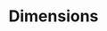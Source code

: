 ---
bigquery: https://console.cloud.google.com/bigquery?p=covid-19-dimensions-ai&page=table&d=data&t=publications
contributors: Digital Science, https://www.digital-science.com/
cost: Free for personal, non-commercial use.
description: Dimensions contains more than 100 million publications, ranging from
  articles published in scholarly journals, books and book chapters, to preprints
  and conference proceedings. All publications are contextualized with linked data
  sets, funding, publications, patents, clinical trials, and policy documents. You
  can also view associated categories, funders, institutions, and researcher profiles.
documentation: https://docs.dimensions.ai/bigquery/index.html
last_edit: Mon, 04 Apr 2022 19:04:00 GMT
location: https://www.dimensions.ai/products/free/
maintained_by: Digital Science, https://www.digital-science.com/
schema_fields: '[''kind'', ''funding_cad'', ''linkout'', ''funding_usd'', ''inventor_names'',
  ''research_orgs'', ''phase'', ''research_org_country_names'', ''category_hrcs_rac'',
  ''license'', ''funding_chf'', ''funding_currency'', ''expiration_date'', ''patent_ids'',
  ''funding_jpy'', ''expiration_year'', ''gender'', ''address'', ''book_title'', ''conditions'',
  ''supporting_grant_ids'', ''embargo_date'', ''established'', ''open_access_categories_v2'',
  ''ipcr'', ''application_number'', ''acronyms'', ''research_org_state_names'', ''repository_url'',
  ''investigators'', ''original_assignee_orgs'', ''type'', ''clinical_trial_ids'',
  ''original_title'', ''organisation_details'', ''date_modified'', ''category_sdg'',
  ''subtitles'', ''isbn'', ''cited_by_ids'', ''issue'', ''legal_events'', ''end_date'',
  ''funder_org_state_codes'', ''funding_eur'', ''interventions'', ''date_normal'',
  ''created_date'', ''proceedings_title'', ''research_org_city_names'', ''acknowledgements'',
  ''aliases'', ''date_online'', ''year'', ''mesh_terms'', ''date'', ''id'', ''active_years'',
  ''doi'', ''repository_id'', ''research_org_countries'', ''name'', ''filing_status'',
  ''pmcid'', ''authors'', ''family_id'', ''registry'', ''researcher_ids'', ''funder_orgs'',
  ''start_year'', ''current_assignee'', ''associated_publication_doi'', ''parent_id'',
  ''funder_org_cities'', ''reference_ids'', ''category_uoa'', ''granted_year'', ''volume'',
  ''eisbn'', ''mesh_headings'', ''pages'', ''associated_publication_arxiv_id'', ''funding_aud'',
  ''wikipedia_url'', ''category_icrp_ct'', ''types'', ''categories'', ''date_imported_gbq'',
  ''associated_publication_id'', ''title'', ''assignee_orgs'', ''jurisdiction'', ''relationships'',
  ''journal'', ''funding_amount'', ''foa_number'', ''category_rcdc'', ''associated_grant_ids'',
  ''priority_date'', ''grant_number'', ''category_icrp_cso'', ''original_assignee'',
  ''original_abstract'', ''repository_name'', ''category_for'', ''date_inserted'',
  ''journal_lists'', ''funding_details'', ''funder_org_acronyms'', ''links'', ''publication_date'',
  ''start_date'', ''funder_org'', ''filing_date'', ''description'', ''date_print'',
  ''brief_title'', ''citation_string'', ''category_bra'', ''altmetrics'', ''funding_cny'',
  ''arxiv_id'', ''abstract'', ''research_org_state_codes'', ''original_assignee_countries'',
  ''acronym'', ''open_access_categories'', ''end_year'', ''conference'', ''resulting_publication_ids'',
  ''external_ids'', ''publisher'', ''language'', ''email_address'', ''assignee_countries'',
  ''family_members_ids'', ''filing_year'', ''category_hra'', ''legal_status'', ''resulting_publication_doi'',
  ''source_id'', ''publication_year'', ''granted_date'', ''citations_count'', ''labels'',
  ''metrics'', ''research_org_cities'', ''funder_org_countries'', ''book_series_title'',
  ''publication_ids'', ''current_assignee_orgs'', ''status'', ''concepts'', ''funder_countries'',
  ''pmid'', ''associated_publication_pmid'', ''editors'', ''priority_year'', ''funding_gbp'',
  ''category_hrcs_hc'', ''cpc'', ''citations'', ''funding_nzd'', ''current_assignee_countries'',
  ''family_count'']'
shortname: dimensions
tags:
- scholarly literature
- patents
- funding
- clinical trials
- academic profiles
terms_of_use: 'Use of both the Dimensions COVID-19 dataset and full Dimensions dataset
  are subject to the Dimensions Terms of use: https://www.dimensions.ai/policies-terms-legal '
title: Dimensions
uuid: dcff88bd-fe6b-4fdb-8159-809bf9d7bc1c
---